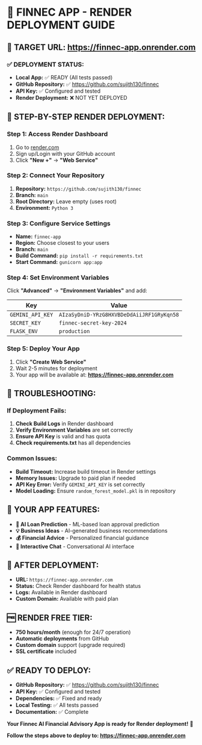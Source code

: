 # 🚀 FINNEC APP - RENDER DEPLOYMENT GUIDE

## 🎯 **TARGET URL:** https://finnec-app.onrender.com

### ✅ **DEPLOYMENT STATUS:**
- **Local App:** ✅ READY (All tests passed)
- **GitHub Repository:** ✅ https://github.com/sujith130/finnec
- **API Key:** ✅ Configured and tested
- **Render Deployment:** ❌ NOT YET DEPLOYED

## 🚀 **STEP-BY-STEP RENDER DEPLOYMENT:**

### **Step 1: Access Render Dashboard**
1. Go to [render.com](https://render.com)
2. Sign up/Login with your GitHub account
3. Click **"New +"** → **"Web Service"**

### **Step 2: Connect Your Repository**
1. **Repository:** `https://github.com/sujith130/finnec`
2. **Branch:** `main`
3. **Root Directory:** Leave empty (uses root)
4. **Environment:** `Python 3`

### **Step 3: Configure Service Settings**
- **Name:** `finnec-app`
- **Region:** Choose closest to your users
- **Branch:** `main`
- **Build Command:** `pip install -r requirements.txt`
- **Start Command:** `gunicorn app:app`

### **Step 4: Set Environment Variables**
Click **"Advanced"** → **"Environment Variables"** and add:

| Key | Value |
|-----|-------|
| `GEMINI_API_KEY` | `AIzaSyDniD-YRzG8HXVBDeDdAiiJRF1GRyKqn58` |
| `SECRET_KEY` | `finnec-secret-key-2024` |
| `FLASK_ENV` | `production` |

### **Step 5: Deploy Your App**
1. Click **"Create Web Service"**
2. Wait 2-5 minutes for deployment
3. Your app will be available at: **https://finnec-app.onrender.com**

## 🔧 **TROUBLESHOOTING:**

### **If Deployment Fails:**
1. **Check Build Logs** in Render dashboard
2. **Verify Environment Variables** are set correctly
3. **Ensure API Key** is valid and has quota
4. **Check requirements.txt** has all dependencies

### **Common Issues:**
- **Build Timeout:** Increase build timeout in Render settings
- **Memory Issues:** Upgrade to paid plan if needed
- **API Key Error:** Verify `GEMINI_API_KEY` is set correctly
- **Model Loading:** Ensure `random_forest_model.pkl` is in repository

## 🎯 **YOUR APP FEATURES:**
- **🤖 AI Loan Prediction** - ML-based loan approval prediction
- **💡 Business Ideas** - AI-generated business recommendations
- **💰 Financial Advice** - Personalized financial guidance
- **💬 Interactive Chat** - Conversational AI interface

## 📱 **AFTER DEPLOYMENT:**
- **URL:** `https://finnec-app.onrender.com`
- **Status:** Check Render dashboard for health status
- **Logs:** Available in Render dashboard
- **Custom Domain:** Available with paid plan

## 🆓 **RENDER FREE TIER:**
- **750 hours/month** (enough for 24/7 operation)
- **Automatic deployments** from GitHub
- **Custom domain** support (upgrade required)
- **SSL certificate** included

## ✅ **READY TO DEPLOY:**
- **GitHub Repository:** ✅ https://github.com/sujith130/finnec
- **API Key:** ✅ Configured and tested
- **Dependencies:** ✅ Fixed and ready
- **Local Testing:** ✅ All tests passed
- **Documentation:** ✅ Complete

**Your Finnec AI Financial Advisory App is ready for Render deployment!** 🚀

**Follow the steps above to deploy to: https://finnec-app.onrender.com**

